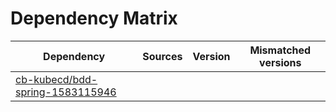 # Dependency Matrix

Dependency | Sources | Version | Mismatched versions
---------- | ------- | ------- | -------------------
[cb-kubecd/bdd-spring-1583115946](https://github.com/cb-kubecd/bdd-spring-1583115946.git) |  | []() | 
